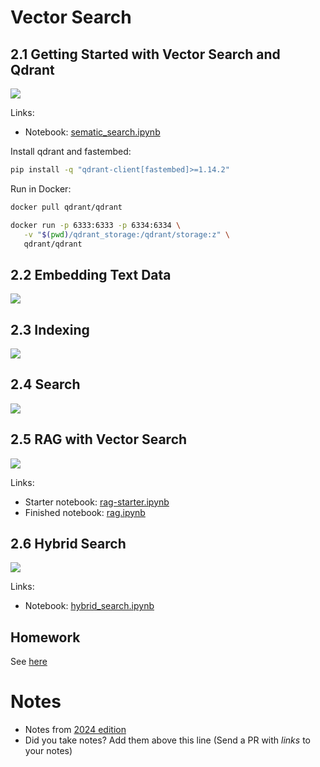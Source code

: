 # Vector Search 

## 2.1 Getting Started with Vector Search and Qdrant

<a href="https://www.youtube.com/watch?v=cX2vO1q2BGE&list=PL3MmuxUbc_hIB4fSqLy_0AfTjVLpgjV3R">
  <img src="https://markdown-videos-api.jorgenkh.no/youtube/cX2vO1q2BGE">
</a>

Links: 

* Notebook: [sematic_search.ipynb](sematic_search.ipynb)


Install qdrant and fastembed:

```bash
pip install -q "qdrant-client[fastembed]>=1.14.2"
```

Run in Docker:

```bash
docker pull qdrant/qdrant

docker run -p 6333:6333 -p 6334:6334 \
   -v "$(pwd)/qdrant_storage:/qdrant/storage:z" \
   qdrant/qdrant
```


## 2.2 Embedding Text Data

<a href="https://www.youtube.com/watch?v=4lX6sbdrs84&list=PL3MmuxUbc_hIB4fSqLy_0AfTjVLpgjV3R">
  <img src="https://markdown-videos-api.jorgenkh.no/youtube/4lX6sbdrs84">
</a>


## 2.3 Indexing

<a href="https://www.youtube.com/watch?v=TM5WxZ9EqoQ&list=PL3MmuxUbc_hIB4fSqLy_0AfTjVLpgjV3R">
  <img src="https://markdown-videos-api.jorgenkh.no/youtube/TM5WxZ9EqoQ">
</a>


## 2.4 Search

<a href="https://www.youtube.com/watch?v=VX-jMVN5ZQI&list=PL3MmuxUbc_hIB4fSqLy_0AfTjVLpgjV3R">
  <img src="https://markdown-videos-api.jorgenkh.no/youtube/VX-jMVN5ZQI">
</a>

## 2.5 RAG with Vector Search

<a href="https://www.youtube.com/watch?v=ZV905K81sE4&list=PL3MmuxUbc_hIB4fSqLy_0AfTjVLpgjV3R">
  <img src="https://markdown-videos-api.jorgenkh.no/youtube/ZV905K81sE4">
</a>

Links: 

* Starter notebook: [rag-starter.ipynb](rag-starter.ipynb)
* Finished notebook: [rag.ipynb](rag.ipynb) 

## 2.6 Hybrid Search

<a href="https://www.youtube.com/watch?v=ZdbIk8AltDU&list=PL3MmuxUbc_hIB4fSqLy_0AfTjVLpgjV3R">
  <img src="https://markdown-videos-api.jorgenkh.no/youtube/ZdbIk8AltDU">
</a>


Links:

* Notebook: [hybrid_search.ipynb](hybrid_search.ipynb)


## Homework

See [here](../cohorts/2025/02-vector-search/homework.md)


# Notes

* Notes from [2024 edition](../cohorts/2024/03-vector-search/)
* Did you take notes? Add them above this line (Send a PR with *links* to your notes)
